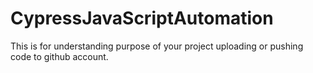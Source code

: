 # CypressJavaScriptAutomation
This is for understanding purpose of your project uploading or pushing code to github account.
